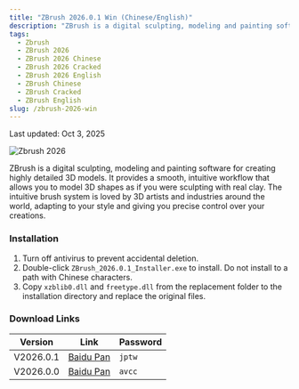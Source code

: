 ```yaml
---
title: "ZBrush 2026.0.1 Win (Chinese/English)"
description: "ZBrush is a digital sculpting, modeling and painting software for creating highly detailed 3D models."
tags:
  - Zbrush
  - ZBrush 2026
  - ZBrush 2026 Chinese
  - ZBrush 2026 Cracked
  - ZBrush 2026 English
  - ZBrush Chinese
  - ZBrush Cracked
  - ZBrush English
slug: /zbrush-2026-win
---
```


Last updated: Oct 3, 2025

![Zbrush 2026](https://www.gfxcamp.com/wp-content/uploads/2025/09/Zbrush-2026.jpg)

ZBrush is a digital sculpting, modeling and painting software for creating highly detailed 3D models. It provides a smooth, intuitive workflow that allows you to model 3D shapes as if you were sculpting with real clay. The intuitive brush system is loved by 3D artists and industries around the world, adapting to your style and giving you precise control over your creations.

### Installation

1.  Turn off antivirus to prevent accidental deletion.
2.  Double-click `ZBrush_2026.0.1_Installer.exe` to install. Do not install to a path with Chinese characters.
3.  Copy `xzblib0.dll` and `freetype.dll` from the replacement folder to the installation directory and replace the original files.

### Download Links

| Version  | Link                                                              | Password |
| -------- | ----------------------------------------------------------------- | -------- |
| V2026.0.1 | [Baidu Pan](https://pan.baidu.com/s/1JVB8xlVG9qX8-iEz6jxHDQ?pwd=jptw) | `jptw`   |
| V2026.0.0 | [Baidu Pan](https://pan.baidu.com/s/1uVG5qAVele_fsCVcyTizCQ?pwd=avcc) | `avcc`   |
